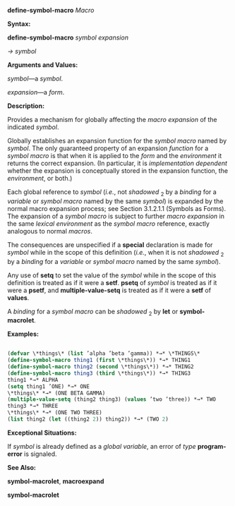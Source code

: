 **define-symbol-macro** *Macro* 



**Syntax:** 



**define-symbol-macro** *symbol expansion* 



*→ symbol* 



**Arguments and Values:** 



*symbol*—a *symbol*. 



*expansion*—a *form*. 



**Description:** 



Provides a mechanism for globally affecting the *macro expansion* of the indicated *symbol*. 



Globally establishes an expansion function for the *symbol macro* named by *symbol*. The only guaranteed property of an expansion *function* for a *symbol macro* is that when it is applied to the *form* and the *environment* it returns the correct expansion. (In particular, it is *implementation dependent* whether the expansion is conceptually stored in the expansion function, the *environment*, or both.)  







Each global reference to *symbol* (*i.e.*, not *shadowed* <sub>2</sub> by a *binding* for a *variable* or *symbol macro* named by the same *symbol*) is expanded by the normal macro expansion process; see Section 3.1.2.1.1 (Symbols as Forms). The expansion of a *symbol macro* is subject to further *macro expansion* in the same *lexical environment* as the *symbol macro* reference, exactly analogous to normal *macros*. 



The consequences are unspecified if a **special** declaration is made for *symbol* while in the scope of this definition (*i.e.*, when it is not *shadowed* <sub>2</sub> by a *binding* for a *variable* or *symbol macro* named by the same *symbol*). 



Any use of **setq** to set the value of the *symbol* while in the scope of this definition is treated as if it were a **setf**. **psetq** of *symbol* is treated as if it were a **psetf**, and **multiple-value-setq** is treated as if it were a **setf** of **values**. 



A *binding* for a *symbol macro* can be *shadowed* <sub>2</sub> by **let** or **symbol-macrolet**. 



**Examples:**
```lisp
 
(defvar \*things\* (list ’alpha ’beta ’gamma)) *→* \*THINGS\* 
(define-symbol-macro thing1 (first \*things\*)) *→* THING1 
(define-symbol-macro thing2 (second \*things\*)) *→* THING2 
(define-symbol-macro thing3 (third \*things\*)) *→* THING3 
thing1 *→* ALPHA 
(setq thing1 ’ONE) *→* ONE 
\*things\* *→* (ONE BETA GAMMA) 
(multiple-value-setq (thing2 thing3) (values ’two ’three)) *→* TWO 
thing3 *→* THREE 
\*things\* *→* (ONE TWO THREE) 
(list thing2 (let ((thing2 2)) thing2)) *→* (TWO 2) 

```
**Exceptional Situations:** 



If *symbol* is already defined as a *global variable*, an error of *type* **program-error** is signaled. 



**See Also:** 



**symbol-macrolet**, **macroexpand**  







**symbol-macrolet** 



